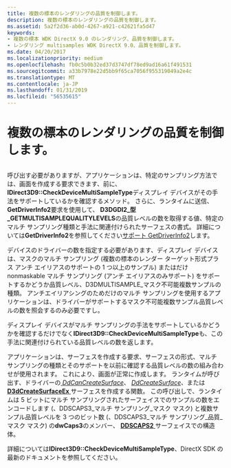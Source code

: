```yaml
---
title: 複数の標本のレンダリングの品質を制御します。
description: 複数の標本のレンダリングの品質を制御します。
ms.assetid: 5a2f2d36-ab0d-4267-a921-c42621fa5d47
keywords:
- 複数の標本 WDK DirectX 9.0 のレンダリング、品質を制御します。
- レンダリング multisamples WDK DirectX 9.0、品質を制御します。
ms.date: 04/20/2017
ms.localizationpriority: medium
ms.openlocfilehash: fb0c5b0b32ed37d3747df78ed9ad16a61f491531
ms.sourcegitcommit: a33b7978e22d5bb9f65ca7056f955319049a2e4c
ms.translationtype: MT
ms.contentlocale: ja-JP
ms.lasthandoff: 01/31/2019
ms.locfileid: "56535615"
---
```

# <a name="controlling-quality-of-multiple-sample-rendering"></a>複数の標本のレンダリングの品質を制御します。


## <span id="ddk_controlling_quality_of_multiple_sample_rendering_gg"></span><span id="DDK_CONTROLLING_QUALITY_OF_MULTIPLE_SAMPLE_RENDERING_GG"></span>


呼び出す必要がありますが、アプリケーションは、特定のサンプリング方法では、画面を作成する要求できます、前に、 **IDirect3D9::CheckDeviceMultiSampleType**ディスプレイ デバイスがその手法をサポートしているかを確認するメソッド。 さらに、ランタイムに送信、 **GetDriverInfo2**要求を使用して、 **D3DGDI2\_型\_GETMULTISAMPLEQUALITYLEVELS**の品質レベルの数を取得する値、特定のマルチ サンプリング種類と手法に関連付けられたサーフェスの書式。 詳細については**GetDriverInfo2**を参照してください[サポート GetDriverInfo2](supporting-getdriverinfo2.md)します。

デバイスのドライバーの数を指定する必要があります、ディスプレイ デバイスは、マスクのマルチ サンプリング (複数の標本のレンダー ターゲット形式プラス アンチ エイリアスのサポートの 1 つ以上のサンプル) またはだけ nonmaskable マルチ サンプリング (アンチ エイリアスのみサポート) をサポートするかどうか品質レベル、D3DMULTISAMPLE\_マスク不可能複数サンプルの種類。 アンチエイリアシングのためだけのマルチ サンプリングを使用するアプリケーションは、ドライバーがサポートするマスク不可能複数サンプル品質レベルの数を照会するのみ必要ですし。

ディスプレイ デバイスがマルチ サンプリングの手法をサポートしているかどうかを確認するだけでなく**IDirect3D9::CheckDeviceMultiSampleType**も、この手法に関連付けられている品質レベルの数を返します。

アプリケーションは、サーフェスを作成する要求、サーフェスの形式、マルチ サンプリングの種類とそのサポートを以前に確認する品質レベルの数の組み合わせが使用されます。 これにより、画面が正常に作成します。 ランタイムが呼び出す、ドライバーの[ *DdCanCreateSurface*](https://msdn.microsoft.com/library/windows/hardware/ff549213)、 [ *DdCreateSurface*](https://msdn.microsoft.com/library/windows/hardware/ff549263)、または[ **D3dCreateSurfaceEx** ](https://msdn.microsoft.com/library/windows/hardware/ff542840)サーフェスを作成する関数。 この呼び出しで、ランタイムは 5 ビットにマルチ サンプリングされたサーフェイスでのサンプルの数をエンコードします (、DDSCAPS3\_マルチ サンプリング\_マスク マスク) と複数サンプル品質レベルを 3 つのビット数 (、DDSCAPS3\_マルチ サンプリング\_品質\_マスク マスク) の**dwCaps3**のメンバー、 [ **DDSCAPS2** ](https://msdn.microsoft.com/library/windows/hardware/ff550292)サーフェイスでの構造体。

詳細については**IDirect3D9::CheckDeviceMultiSampleType**、DirectX SDK の最新のドキュメントを参照してください。

 

 





